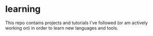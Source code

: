 # learning

This repo contains projects and tutorials I've followed (or am actively working on) in order to learn new languages and tools.
